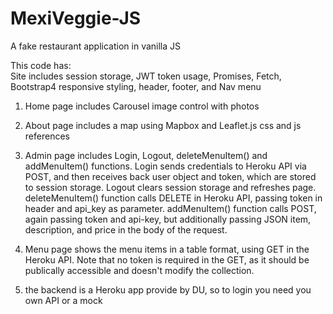 # MexiVeggie-JS
A fake restaurant application in vanilla JS

This code has:  
Site includes session storage, JWT token usage, Promises, Fetch, Bootstrap4 responsive styling, header, footer, and Nav menu
1.  Home page includes Carousel image control with photos
2.  About page includes a map using Mapbox and Leaflet.js css and js references
3.  Admin page includes Login, Logout, deleteMenuItem() and addMenuItem() functions. 
    Login sends credentials to Heroku API via POST, and then receives back user object and token, which are stored to 
    session storage.   Logout clears session storage and refreshes page.   deleteMenuItem() function calls DELETE in
    Heroku API, passing token in header and api_key as parameter.   addMenuItem() function calls POST, again passing token
    and api-key, but additionally passing JSON item, description, and price in the body of the request.
4.  Menu page shows the menu items in a table format, using GET in the Heroku API.  Note that no token is required in the 
    GET, as it should be publically accessible and doesn't modify the collection. 

5. the backend is a Heroku app provide by DU, so to login you need you own API or a mock
